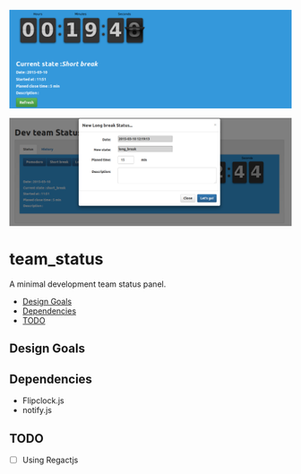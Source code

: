 ![screenshot of team_status](images/1.png)

![screenshot of team_status](images/2.png)

# team_status

A minimal development team status panel.

- [Design Goals](#design-goals)
- [Dependencies](#dependencies)
- [TODO](#todo)

## Design Goals


## Dependencies

- Flipclock.js
- notify.js

## TODO
- [ ] Using Regactjs
